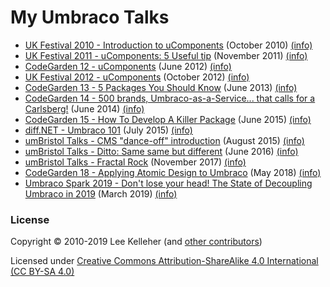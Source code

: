 # My Umbraco Talks

* [UK Festival 2010 - Introduction to uComponents](UK10/) (October 2010) [(info)](UK10/README.md)
* [UK Festival 2011 - uComponents: 5 Useful tip](UK11/) (November 2011) [(info)](UK11/README.md)
* [CodeGarden 12 - uComponents](CG12/) (June 2012) [(info)](CG12/README.md)
* [UK Festival 2012 - uComponents](UK12/) (October 2012) [(info)](UK12/README.md)
* [CodeGarden 13 - 5 Packages You Should Know](CG13/) (June 2013) [(info)](CG13/README.md)
* [CodeGarden 14 - 500 brands, Umbraco-as-a-Service... that calls for a Carlsberg!](CG14/) (June 2014) [(info)](CG14/README.md)
* [CodeGarden 15 - How To Develop A Killer Package](CG15/) (June 2015) [(info)](CG15/README.md)
* [diff.NET - Umbraco 101](diff.NET/2015-07-08/) (July 2015) [(info)](diff.NET/2015-07-08/README.md)
* [umBristol Talks - CMS "dance-off" introduction](umBristol/2015-08-25/) (August 2015) [(info)](umBristol/2015-08-25/README.md)
* [umBristol Talks - Ditto: Same same but different](umBristol/2016-06-09/) (June 2016) [(info)](umBristol/2016-06-09/README.md)
* [umBristol Talks - Fractal Rock](umBristol/2017-11-29/) (November 2017) [(info)](umBristol/2017-11-29/README.md)
* [CodeGarden 18 - Applying Atomic Design to Umbraco](CG18/) (May 2018) [(info)](CG18/README.md)
* [Umbraco Spark 2019 - Don't lose your head! The State of Decoupling Umbraco in 2019](USIC19/) (March 2019) [(info)](USIC19/README.md)

### License

Copyright &copy; 2010-2019 Lee Kelleher (and [other contributors](https://github.com/leekelleher/umbraco-talks/graphs/contributors))

Licensed under [Creative Commons Attribution-ShareAlike 4.0 International (CC BY-SA 4.0)](LICENSE.md)
